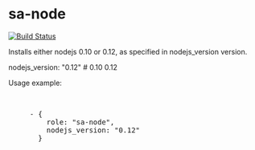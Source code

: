 sa-node
=======

[![Build Status](https://travis-ci.org/softasap/sa-node.svg?branch=master)](https://travis-ci.org/softasap/sa-node)

Installs either nodejs 0.10 or 0.12, as specified in nodejs_version version.

nodejs_version: "0.12" # 0.10 0.12


Usage example:

<pre>


     - {
         role: "sa-node",
         nodejs_version: "0.12"
       }


</pre>
